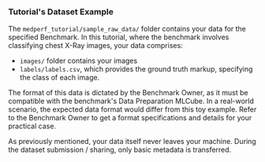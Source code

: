 ### Tutorial's Dataset Example

The `medperf_tutorial/sample_raw_data/` folder contains your data for the specified Benchmark. In this tutorial, where the benchmark involves classifying chest X-Ray images, your data comprises:

- `images/` folder contains your images
- `labels/labels.csv`, which provides the ground truth markup, specifying the class of each image.

The format of this data is dictated by the Benchmark Owner, as it must be compatible with the benchmark's Data Preparation MLCube. In a real-world scenario, the expected data format would differ from this toy example. Refer to the Benchmark Owner to get a format specifications and details for your practical case.

As previously mentioned, your data itself never leaves your machine. During the dataset submission / sharing, only basic metadata is transferred.

